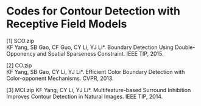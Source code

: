 # Codes for Contour Detection with Receptive Field Models

[1] SCO.zip  
KF Yang, SB Gao, CF Guo, CY Li, YJ Li*. Boundary Detection Using Double-Opponency and Spatial Sparseness Constraint. IEEE TIP, 2015.

[2] CO.zip  
KF Yang, SB Gao, CY Li, YJ Li*. Efficient Color Boundary Detection with Color-opponent Mechanisms. CVPR, 2013.

[3] MCI.zip
KF Yang, CY Li, YJ Li*. Multifeature-based Surround Inhibition Improves Contour Detection in Natural Images. IEEE TIP, 2014.
